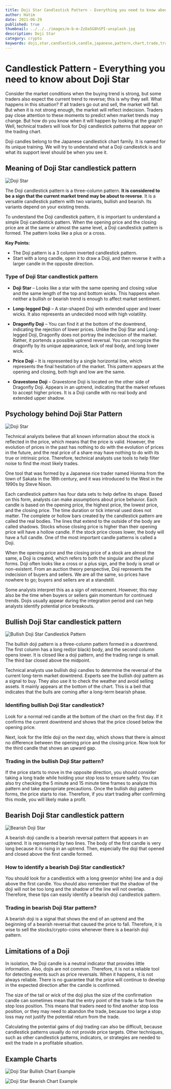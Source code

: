 ```yaml
---
title: Doji Star Candlestick Pattern - Everything you need to know about
author: Hatim
date: 2021-06-29
published: true
thumbnail: ../../../images/m-b-m-ZzOa5G8hSPI-unsplash.jpg
description: Doji Star
category: crypto
keywords: doji,star,candlestick,candle,japanese,pattern,chart,trade,trading,reversal,bullish,bearish,meaning,downtrend,uptrend,forex,crypto,stock,morning,evening,technical,analysts,analyze,techniques,predict,example,morning,evening
---
```


# Candlestick Pattern - Everything you need to know about Doji Star

Consider the market conditions when the buying trend is strong, but some traders also expect the current trend to reverse; this is why they sell. What happens in this situation? If all traders go out and sell, the market will fall. But when it is not strong enough, the market will reflect indecision. Traders pay close attention to these moments to predict when market trends may change. But how do you know when it will happen by looking at the graph? Well, technical traders will look for Doji candlestick patterns that appear on the trading chart.

Doji candles belong to the Japanese candlestick chart family. It is named for its unique training. We will try to understand what a Doji candlestick is and what its support level should be when you see it.

## Meaning of Doji Star candlestick pattern

![Doji Star](./doji-star-example.webp)

The Doji candlestick pattern is a three-column pattern. **It is considered to be a sign that the current market trend may be about to reverse**. It is a versatile candlestick pattern with two variants, bullish and bearish. Its variants depend on your existing trends.

To understand the Doji candlestick pattern, it is important to understand a simple Doji candlestick pattern. When the opening price and the closing price are at the same or almost the same level, a Doji candlestick pattern is formed. The pattern looks like a plus or a cross.

**Key Points:**

- The Doji pattern is a 3 column inverted candlestick pattern.
- Start with a long candle, open it to draw a Doji, and then reverse it with a larger candle in the opposite direction.

### Type of Doji Star candlestick pattern

- **Doji Star** – Looks like a star with the same opening and closing value and the same length of the top and bottom wicks. This happens when neither a bullish or bearish trend is enough to affect market sentiment.

- **Long-legged Doji** – A star-shaped Doji with extended upper and lower wicks. It also represents an undecided mood with high volatility.

- **Dragonfly Doji** – You can find it at the bottom of the downtrend, indicating the rejection of lower prices. Unlike the Doji Star and Long-legged Doji, Dragonfly does not portray the indecision of the market. Rather, it portends a possible uptrend reversal. You can recognize the dragonfly by its unique appearance, lack of real body, and long lower wick.

- **Price Doji** – It is represented by a single horizontal line, which represents the final hesitation of the market. This pattern appears at the opening and closing, both high and low are the same.

- **Gravestone Doji** – Gravestone Doji is located on the other side of Dragonfly Doji. Appears in an uptrend, indicating that the market refuses to accept higher prices. It is a Doji candle with no real body and extended upper shadow.

## Psychology behind Doji Star Pattern

![Doji Star](./doji-start.webp "Source stockadda")

Technical analysts believe that all known information about the stock is reflected in the price, which means that the price is valid. However, the evolution of prices in the past has nothing to do with the evolution of prices in the future, and the real price of a share may have nothing to do with its true or intrinsic price. Therefore, technical analysts use tools to help filter noise to find the most likely trades.

One tool that was formed by a Japanese rice trader named Honma from the town of Sakata in the 18th century, and it was introduced to the West in the 1990s by Steve Nison.

Each candlestick pattern has four data sets to help define its shape. Based on this form, analysts can make assumptions about price behavior. Each candle is based on the opening price, the highest price, the lowest price, and the closing price. The time duration or tick interval used does not matter. The complete or hollow bars created by the candlestick pattern are called the real bodies. The lines that extend to the outside of the body are called shadows. Stocks whose closing price is higher than their opening price will have a hollow candle. If the stock price closes lower, the body will have a full candle. One of the most important candle patterns is called a Doji.

When the opening price and the closing price of a stock are almost the same, a Doji is created, which refers to both the singular and the plural forms. Doji often looks like a cross or a plus sign, and the body is small or non-existent. From an auction theory perspective, Doji represents the indecision of buyers and sellers. We are all the same, so prices have nowhere to go; buyers and sellers are at a standstill.

Some analysts interpret this as a sign of retracement. However, this may also be the time when buyers or sellers gain momentum for continued trends. Dojis usually appear during the integration period and can help analysts identify potential price breakouts.

## Bullish Doji Star candlestick pattern

![Bullish Doji Star Candlestick Pattern](./bullish-doji-star.webp)

The bullish doji pattern is a three-column pattern formed in a downtrend. The first column has a long red(or black) body, and the second column opens lower. It is closed like a doji pattern, and the trading range is small. The third bar closed above the midpoint.

Technical analysts use bullish doji candles to determine the reversal of the current long-term market downtrend. Experts see the bullish doji pattern as a signal to buy. They also use it to check the weather and avoid selling assets. It mainly appears at the bottom of the chart. This is a bell that indicates that the bulls are coming after a long-term bearish phase.

### Identifing bullish Doji Star candlestick?

Look for a normal red candle at the bottom of the chart on the first day. If it confirms the current downtrend and shows that the price closed below the opening price.

Next, look for the little doji on the next day, which shows that there is almost no difference between the opening price and the closing price.
Now look for the third candle that shows an upward gap.

### Trading in the bullish Doji Star pattern?

If the price starts to move in the opposite direction, you should consider taking a long trade while holding your stop loss to ensure safety. You can also try checking the 5 minute and 15 minute time frames to analyze this pattern and take appropriate precautions. Once the bullish doji pattern forms, the price starts to rise. Therefore, if you start trading after confirming this mode, you will likely make a profit.

## Bearish Doji Star candlestick pattern

![Bearish Doji Star](./bearish-doji-star.webp)

A bearish doji candle is a bearish reversal pattern that appears in an uptrend. It is represented by two lines. The body of the first candle is very long because it is rising in an uptrend. Then, especially the doji that opened and closed above the first candle formed.

### How to identify a bearish Doji Star candlestick?

You should look for a candlestick with a long green(or white) line and a doji above the first candle. You should also remember that the shadow of the doji will not be too long and the shadow of the line will not overlap. Therefore, these tips can easily identify a bearish doji candlestick pattern.

### Trading in bearish Doji Star pattern?

A bearish doji is a signal that shows the end of an uptrend and the beginning of a bearish reversal that caused the price to fall. Therefore, it is wise to sell the stocks/crypto-coins whenever there is a bearish doji pattern.

## Limitations of a Doji

In isolation, the Doji candle is a neutral indicator that provides little information. Also, dojis are not common. Therefore, it is not a reliable tool for detecting events such as price reversals. When it happens, it is not always reliable. There is no guarantee that the price will continue to develop in the expected direction after the candle is confirmed.

The size of the tail or wick of the doji plus the size of the confirmation candle can sometimes mean that the entry point of the trade is far from the stop loss position. This means that traders need to find another stop loss position, or they may need to abandon the trade, because too large a stop loss may not justify the potential return from the trade.

Calculating the potential gains of doji trading can also be difficult, because candlestick patterns usually do not provide price targets. Other techniques, such as other candlestick patterns, indicators, or strategies are needed to exit the trade in a profitable situation.

## Example Charts

![Doji Star Bullish Chart Example](./Doji-star-chart-example.webp)

![Doji Star Bearish Chart Example](./doji-star-bearish-chart-example.webp)

